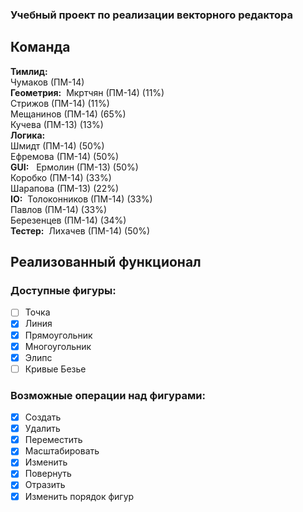 ### Учебный проект по реализации векторного редактора
## Команда
**Тимлид:**  
Чумаков (ПМ-14)  
**Геометрия:**  
Мкртчян (ПМ-14) (11%)  
Стрижов (ПМ-14) (11%)  
Мещанинов (ПМ-14) (65%)  
Кучева (ПМ-13) (13%)  
**Логика:**  
Шмидт (ПМ-14) (50%)  
Ефремова (ПМ-14) (50%)  
**GUI:**  
Ермолин (ПМ-13) (50%)  
Коробко (ПМ-14) (33%)  
Шарапова (ПМ-13) (22%)  
**IO:**  
Толоконников (ПМ-14) (33%)  
Павлов (ПМ-14) (33%)  
Березенцев (ПМ-14) (34%)   
**Тестер:**  
Лихачев (ПМ-14) (50%) 

## Реализованный функционал
### Доступные фигуры:
- [ ] Точка
- [x] Линия
- [x] Прямоугольник
- [x] Многоугольник
- [x] Элипс
- [ ] Кривые Безье

### Возможные операции над фигурами:
- [x] Создать
- [x] Удалить
- [x] Переместить
- [x] Масштабировать
- [x] Изменить
- [x] Повернуть
- [x] Отразить
- [x] Изменить порядок фигур
